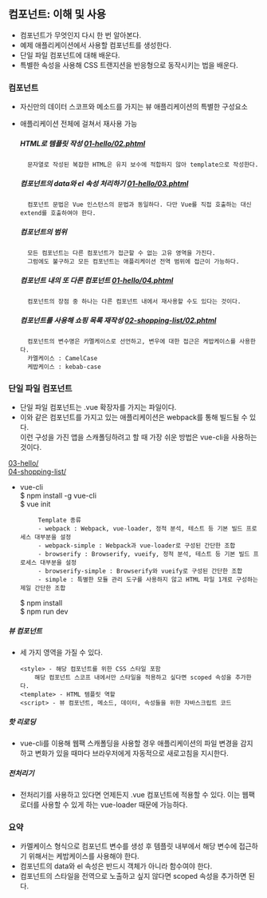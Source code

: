 ## 컴포넌트: 이해 및 사용

- 컴포넌트가 무엇인지 다시 한 번 알아본다.
- 예제 애플리케이션에서 사용할 컴포넌트를 생성한다.
- 단일 파일 컴포넌트에 대해 배운다.
- 특별한 속성을 사용해 CSS 트랜지션을 반응형으로 동작시키는 법을 배운다.

### 컴포넌트  
- 자신만의 데이터 스코프와 메소드를 가지는 뷰 애플리케이션의 특별한 구성요소
- 애플리케이션 전체에 걸쳐서 재사용 가능  
   
    ##### HTML로 템플릿 작성 [01-hello/02.phtml](./01-hello/02.phtml)  
        문자열로 작성된 복잡한 HTML은 유지 보수에 적합하지 않아 template으로 작성한다.
    ##### 컴포넌트의 data와 el 속성 처리하기 [01-hello/03.phtml](./01-hello/03.phtml)  
        컴포넌트 문법은 Vue 인스턴스의 문법과 동일하다. 다만 Vue를 직접 호출하는 대신 extend를 호출하여야 한다.
    ##### 컴포넌트의 범위
        모든 컴포넌트는 다른 컴포넌트가 접근할 수 없는 고유 영역을 가진다.
        그럼에도 불구하고 모든 컴포넌트는 애플리케이션 전역 범위에 접근이 가능하다.
    ##### 컴포넌트 내의 또 다른 컴포넌트 [01-hello/04.phtml](./01-hello/04.phtml)  
        컴포넌트의 장점 중 하나는 다른 컴포넌트 내에서 재사용할 수도 있다는 것이다.
    ##### 컴포넌트를 사용해 쇼핑 목록 재작성  [02-shopping-list/02.phtml](./02-shopping-list/02.phtml) 
        컴포넌트의 변수명은 카멜케이스로 선언하고, 변우에 대한 접근은 케밥케이스를 사용한다.
        카멜케이스 : CamelCase
        케밥케이스 : kebab-case
 
 ### 단일 파일 컴포넌트
 - 단일 파일 컴포넌트는 .vue 확장자를 가지는 파일이다.
 - 이와 같은 컴포넌트를 가지고 있는 애플리케이션은 webpack를 통해 빌드될 수 있다.  
   이런 구성을 가진 앱을 스캐폴딩하려고 할 때 가장 쉬운 방법은 vue-cli을 사용하는 것이다.  

[03-hello/](./03-hello/)  
[04-shopping-list/](./04-shopping-list/)

 - vue-cli  
    $ npm install -g vue-cli  
    $ vue init <template-name> <project-name>
    
            Template 종류
            - webpack : Webpack, vue-loader, 정적 분석, 테스트 등 기본 빌드 프로세스 대부분을 설정
            - webpack-simple : Webpack과 vue-loader로 구성된 간단한 조합
            - browserify : Browserify, vueify, 정적 분석, 테스트 등 기본 빌드 프로세스 대부분을 설정
            - browserify-simple : Browserify와 vueify로 구성된 간단한 조합
            - simple : 특별한 모듈 관리 도구를 사용하지 않고 HTML 파일 1개로 구성하는 제일 간단한 조합
    $ npm install  
    $ npm run dev

##### 뷰 컴포넌트
 - 세 가지 영역을 가질 수 있다.  

       <style> - 해당 컴포넌트를 위한 CSS 스타일 포함
           해당 컴포넌트 스코프 내에서만 스타일을 적용하고 싶다면 scoped 속성을 추가한다.
       <template> - HTML 템플릿 역할
       <script> - 뷰 컴포넌트, 메소드, 데이터, 속성들을 위한 자바스크립트 코드
       
 
 ##### 핫 리로딩
 - vue-cli를 이용해 웹팩 스캐폴딩을 사용할 경우 애플리케이션의 파일 변경을 감지하고 변화가 있을 때마다 브라우저에게 자동적으로 새로고침을 지시한다.
 ##### 전처리기
 - 전처리기를 사용하고 있다면 언제든지 .vue 컴포넌트에 적용할 수 있다. 이는 웹팩 로더를 사용할 수 있게 하는 vue-loader 때문에 가능하다.
 
 ### 요약
 - 카멜케이스 형식으로 컴포넌트 변수를 생성 후 템플릿 내부에서 해당 변수에 접근하기 위해서는 케밥케이스를 사용해야 한다.
 - 컴포넌트의 data와 el 속성은 반드시 객체가 아니라 함수여야 한다.
 - 컴포넌트의 스타일을 전역으로 노출하고 싶지 않다면 scoped 속성을 추가하면 된다.